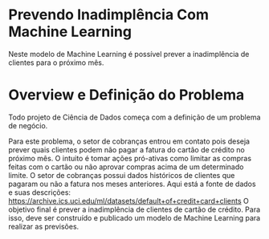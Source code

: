 # Prevendo Inadimplência Com Machine Learning
Neste modelo de Machine Learning é possível prever a inadimplência de clientes para o próximo mês.

# Overview e Definição do Problema
Todo projeto de Ciência de Dados começa com a definição de um problema de negócio.

Para este problema, o setor de cobranças entrou em contato pois deseja prever quais clientes podem não pagar a fatura do cartão de crédito no próximo mês.
O intuito é tomar ações pró-ativas como limitar as compras feitas com o cartão ou não aprovar compras acima de um determinado limite.
O setor de cobranças possui dados históricos de clientes que pagaram ou não a fatura nos meses anteriores. 
Aqui está a fonte de dados e suas descrições: https://archive.ics.uci.edu/ml/datasets/default+of+credit+card+clients
O objetivo final é prever a inadimplência de clientes de cartão de crédito.
Para isso, deve ser construído e publicado um modelo de Machine Learning para realizar as previsões.
